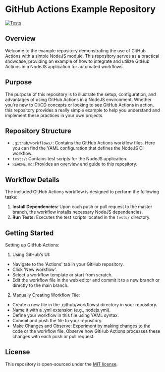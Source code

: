 # GitHub Actions Example Repository

[![Tests](https://github.com/ugsto/cicd/actions/workflows/tests.yml/badge.svg)](https://github.com/ugsto/cicd/actions/workflows/tests.yml)

## Overview

Welcome to the example repository demonstrating the use of GitHub Actions with a simple NodeJS module. This repository serves as a practical showcase, providing an example of how to integrate and utilize GitHub Actions in a NodeJS application for automated workflows.

## Purpose

The purpose of this repository is to illustrate the setup, configuration, and advantages of using GitHub Actions in a NodeJS environment. Whether you're new to CI/CD concepts or looking to see GitHub Actions in action, this repository provides a really simple example to help you understand and implement these practices in your own projects.

## Repository Structure

- `.github/workflows/`: Contains the GitHub Actions workflow files. Here you can find the YAML configuration that defines the NodeJS CI workflow.
- `tests/`: Contains test scripts for the NodeJS application.
- `README.md`: Provides an overview and guide to this repository.

## Workflow Details

The included GitHub Actions workflow is designed to perform the following tasks:

1. **Install Dependencies:** Upon each push or pull request to the master branch, the workflow installs necessary NodeJS dependencies.
2. **Run Tests:** Executes the test scripts located in the `tests/` directory.

## Getting Started

Setting up GitHub Actions:

1. Using GitHub's UI:

- Navigate to the 'Actions' tab in your GitHub repository.
- Click 'New workflow'.
- Select a workflow template or start from scratch.
- Edit the workflow file in the web editor and commit it to a new branch or directly to the main branch.

2. Manually Creating Workflow File:

- Create a new file in the .github/workflows/ directory in your repository.
- Name it with a .yml extension (e.g., nodejs.yml).
- Define your workflow in this file using YAML syntax.
- Commit and push the file to your repository.
- Make Changes and Observe: Experiment by making changes to the code or the workflow file. Observe how GitHub Actions processes these changes with each push or pull request.

## License

This repository is open-sourced under the [MIT license](LICENSE).
